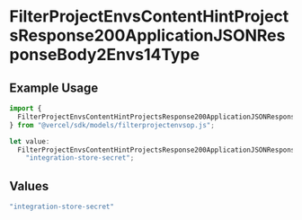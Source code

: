 # FilterProjectEnvsContentHintProjectsResponse200ApplicationJSONResponseBody2Envs14Type

## Example Usage

```typescript
import {
  FilterProjectEnvsContentHintProjectsResponse200ApplicationJSONResponseBody2Envs14Type,
} from "@vercel/sdk/models/filterprojectenvsop.js";

let value:
  FilterProjectEnvsContentHintProjectsResponse200ApplicationJSONResponseBody2Envs14Type =
    "integration-store-secret";
```

## Values

```typescript
"integration-store-secret"
```